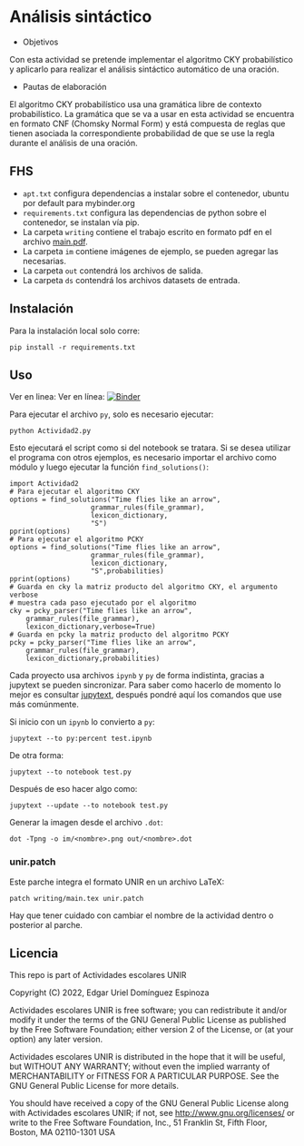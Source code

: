# Análisis sintáctico

- Objetivos

Con esta actividad se pretende implementar el algoritmo CKY probabilístico y aplicarlo para realizar el análisis sintáctico automático de una oración.

- Pautas de elaboración

El algoritmo CKY probabilístico usa una gramática libre de contexto probabilístico. La gramática que se va a usar en esta actividad se encuentra en formato CNF (Chomsky Normal Form) y está compuesta de reglas que tienen asociada la correspondiente probabilidad de que se use la regla durante el análisis de una oración.

## FHS

- `apt.txt` configura dependencias a instalar sobre el contenedor, ubuntu por default para mybinder.org
- `requirements.txt` configura las dependencias de python sobre el contenedor, se instalan vía pip.
- La carpeta `writing` contiene el trabajo escrito en formato pdf en el archivo [main.pdf](writing/main.pdf).
- La carpeta `im` contiene imágenes de ejemplo, se pueden agregar las necesarias.
- La carpeta `out` contendrá los archivos de salida.
- La carpeta `ds` contendrá los archivos datasets de entrada.

## Instalación

Para la instalación local solo corre:

    pip install -r requirements.txt

## Uso

Ver en linea: Ver en línea: [![Binder](https://mybinder.org/badge_logo.svg)](https://mybinder.org/v2/gl/genomorro%2Funir/NLP-A2?labpath=Actividad2.ipynb)

Para ejecutar el archivo `py`, solo es necesario ejecutar:

	python Actividad2.py
	
Esto ejecutará el script como si del notebook se tratara. Si se desea utilizar el programa con otros ejemplos, es necesario importar el archivo como módulo y luego ejecutar la función `find_solutions()`:

	import Actividad2
	# Para ejecutar el algoritmo CKY
	options = find_solutions("Time flies like an arrow",
                        grammar_rules(file_grammar),
                        lexicon_dictionary,
                        "S")
	pprint(options)
	# Para ejecutar el algoritmo PCKY
	options = find_solutions("Time flies like an arrow",
                        grammar_rules(file_grammar),
                        lexicon_dictionary,
                        "S",probabilities)
	pprint(options)
	# Guarda en cky la matriz producto del algoritmo CKY, el argumento verbose
	# muestra cada paso ejecutado por el algoritmo
	cky = pcky_parser("Time flies like an arrow",
		grammar_rules(file_grammar),
		lexicon_dictionary,verbose=True)
	# Guarda en pcky la matriz producto del algoritmo PCKY
	pcky = pcky_parser("Time flies like an arrow",
		grammar_rules(file_grammar),
		lexicon_dictionary,probabilities)

Cada proyecto usa archivos `ipynb` y `py` de forma indistinta, gracias a jupytext se pueden sincronizar. Para saber como hacerlo de momento lo mejor es consultar [jupytext](https://jupytext.readthedocs.io/en/latest/index.html "la documentación de jupytext"), después pondré aquí los comandos que use más comúnmente. 

Si inicio con un `ipynb` lo convierto a `py`:

    jupytext --to py:percent test.ipynb

De otra forma:

    jupytext --to notebook test.py
	
Después de eso hacer algo como:

    jupytext --update --to notebook test.py
    
Generar la imagen desde el archivo `.dot`:

    dot -Tpng -o im/<nombre>.png out/<nombre>.dot

### unir.patch

Este parche integra el formato UNIR en un archivo LaTeX:

    patch writing/main.tex unir.patch

Hay que tener cuidado con cambiar el nombre de la actividad dentro o posterior al parche.
## Licencia
This repo is part of Actividades escolares UNIR

Copyright (C) 2022, Edgar Uriel Domínguez Espinoza

Actividades escolares UNIR is free software; you can redistribute it and/or modify it under the terms of the GNU General Public License as published by the Free Software Foundation; either version 2 of the License, or (at your option) any later version.

Actividades escolares UNIR is distributed in the hope that it will be useful, but WITHOUT ANY WARRANTY; without even the implied warranty of MERCHANTABILITY or FITNESS FOR A PARTICULAR PURPOSE.  See the GNU General Public License for more details.

You should have received a copy of the GNU General Public License along with Actividades escolares UNIR; if not, see <http://www.gnu.org/licenses/> or write to the Free Software Foundation, Inc., 51 Franklin St, Fifth Floor, Boston, MA 02110-1301 USA


